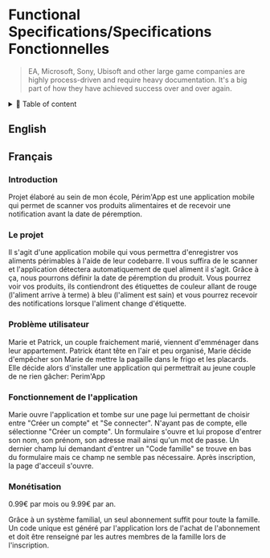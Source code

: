 # Functional Specifications/Specifications Fonctionnelles

> EA, Microsoft, Sony, Ubisoft and other large game companies are highly process-driven and require heavy documentation. It's a big part of how they have achieved success over and over again.

<details>
<summary>📖 Table of content</summary>

- [Functional Specifications/Specifications Fonctionnelles](#functional-specificationsspecifications-fonctionnelles)
  - [English](#english)
  - [Français](#français)
    - [Introduction](#introduction)
    - [Le projet](#le-projet)
    - [Problème utilisateur](#problème-utilisateur)
    - [Fonctionnement de l'application](#fonctionnement-de-lapplication)
    - [Monétisation](#monétisation)
</details>

## English

## Français

### Introduction

Projet élaboré au sein de mon école, Périm'App est une application mobile qui permet de scanner vos produits alimentaires et de recevoir une notification avant la date de péremption.

### Le projet

Il s'agit d'une application mobile qui vous permettra d'enregistrer vos aliments périmables à l'aide de leur codebarre. Il vous suffira de le scanner et l'application détectera automatiquement de quel aliment il s'agit. Grâce à ça, nous pourrons définir la date de péremption du produit.
Vous pourrez voir vos produits, ils contiendront des étiquettes de couleur allant de rouge (l'aliment arrive à terme) à bleu (l'aliment est sain) et vous pourrez recevoir des notifications lorsque l'aliment change d'étiquette.

### Problème utilisateur

Marie et Patrick, un couple fraichement marié, viennent d'emménager dans leur appartement. Patrick étant tête en l'air et peu organisé, Marie décide d'empêcher son Marie de mettre la pagaille dans le frigo et les placards. Elle décide alors d'installer une application qui permettrait au jeune couple de ne rien gâcher: Perim'App

### Fonctionnement de l'application

Marie ouvre l'application et tombe sur une page lui permettant de choisir entre "Créer un compte" et "Se connecter". N'ayant pas de compte, elle sélectionne "Créer un compte". Un formulaire s'ouvre et lui propose d'entrer son nom, son prénom, son adresse mail ainsi qu'un mot de passe. Un dernier champ lui demandant d'entrer un "Code famille" se trouve en bas du formulaire mais ce champ ne semble pas nécessaire. Après inscription, la page d'acceuil s'ouvre.

### Monétisation

0.99€ par mois ou 9.99€ par an.

Grâce à un système familial, un seul abonnement suffit pour toute la famille. Un code unique est généré par l'application lors de l'achat de l'abonnement et doit être renseigné par les autres membres de la famille lors de l'inscription.

<!-- Nouveau code a chaque fin d'abonnement (si ça se déconnecte) ? -->
